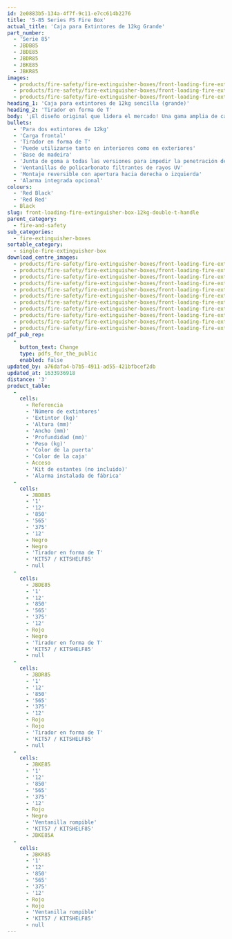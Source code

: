 ```yaml
---
id: 2e0883b5-134a-4f7f-9c11-e7cc614b2276
title: '5-85 Series FS Fire Box'
actual_title: 'Caja para Extintores de 12kg Grande'
part_number:
  - 'Serie 85'
  - JBDB85
  - JBDE85
  - JBDR85
  - JBKE85
  - JBKR85
images:
  - products/fire-safety/fire-extinguisher-boxes/front-loading-fire-extinguisher-boxes/85/images-lr/Product_Image_776x776_(518x518_focus_area)-JBDE85_01.jpg
  - products/fire-safety/fire-extinguisher-boxes/front-loading-fire-extinguisher-boxes/85/images-lr/Product_Image_776x776_(518x518_focus_area)-JBDE85_02.jpg
  - products/fire-safety/fire-extinguisher-boxes/front-loading-fire-extinguisher-boxes/85/images-lr/Product_Image_776x776_(518x518_focus_area)-JBDE85_03.jpg
heading_1: 'Caja para extintores de 12kg sencilla (grande)'
heading_2: 'Tirador en forma de T'
body: '¡El diseño original que lidera el mercado! Una gama amplia de cajas para extintores de carga frontal para rápido acceso en situación de emergencia.'
bullets:
  - 'Para dos extintores de 12kg'
  - 'Carga frontal'
  - 'Tirador en forma de T'
  - 'Puede utilizarse tanto en interiores como en exteriores'
  - 'Base de madeira'
  - 'Junta de goma a todas las versiones para impedir la penetración de agua y polvo'
  - 'Ventanillas de policarbonato filtrantes de rayos UV'
  - 'Montaje reversible con apertura hacia derecha o izquierda'
  - 'Alarma integrada opcional'
colours:
  - 'Red Black'
  - 'Red Red'
  - Black
slug: front-loading-fire-extinguisher-box-12kg-double-t-handle
parent_category:
  - fire-and-safety
sub_categories:
  - fire-extinguisher-boxes
sortable_category:
  - single-fire-extinguisher-box
download_centre_images:
  - products/fire-safety/fire-extinguisher-boxes/front-loading-fire-extinguisher-boxes/85/images-hr/JBDE85_001.jpg
  - products/fire-safety/fire-extinguisher-boxes/front-loading-fire-extinguisher-boxes/85/images-hr/JBDE85_002.jpg
  - products/fire-safety/fire-extinguisher-boxes/front-loading-fire-extinguisher-boxes/85/images-hr/JBDE85_003.jpg
  - products/fire-safety/fire-extinguisher-boxes/front-loading-fire-extinguisher-boxes/85/images-hr/JBDE85_004.jpg
  - products/fire-safety/fire-extinguisher-boxes/front-loading-fire-extinguisher-boxes/85/images-hr/JBDE85_005.jpg
  - products/fire-safety/fire-extinguisher-boxes/front-loading-fire-extinguisher-boxes/85/images-hr/JBDE85_006.jpg
  - products/fire-safety/fire-extinguisher-boxes/front-loading-fire-extinguisher-boxes/85/images-hr/JBKE85_001.jpg
  - products/fire-safety/fire-extinguisher-boxes/front-loading-fire-extinguisher-boxes/85/images-hr/JBKE85_002.jpg
  - products/fire-safety/fire-extinguisher-boxes/front-loading-fire-extinguisher-boxes/85/images-hr/JBKE85_003.jpg
  - products/fire-safety/fire-extinguisher-boxes/front-loading-fire-extinguisher-boxes/85/images-hr/JBKE85_004.jpg
  - products/fire-safety/fire-extinguisher-boxes/front-loading-fire-extinguisher-boxes/85/images-hr/JBKE85_04.jpg
pdf_pub_rep:
  -
    button_text: Change
    type: pdfs_for_the_public
    enabled: false
updated_by: a76dafa4-b7b5-4911-ad55-421bfbcef2db
updated_at: 1633936918
distance: '3'
product_table:
  -
    cells:
      - Referencia
      - 'Número de extintores'
      - 'Extintor (kg)'
      - 'Altura (mm)'
      - 'Ancho (mm)'
      - 'Profundidad (mm)'
      - 'Peso (kg)'
      - 'Color de la puerta'
      - 'Color de la caja'
      - Acceso
      - 'Kit de estantes (no incluido)'
      - 'Alarma instalada de fábrica'
  -
    cells:
      - JBDB85
      - '1'
      - '12'
      - '850'
      - '565'
      - '375'
      - '12'
      - Negro
      - Negro
      - 'Tirador en forma de T'
      - 'KIT57 / KITSHELF85'
      - null
  -
    cells:
      - JBDE85
      - '1'
      - '12'
      - '850'
      - '565'
      - '375'
      - '12'
      - Rojo
      - Negro
      - 'Tirador en forma de T'
      - 'KIT57 / KITSHELF85'
      - null
  -
    cells:
      - JBDR85
      - '1'
      - '12'
      - '850'
      - '565'
      - '375'
      - '12'
      - Rojo
      - Rojo
      - 'Tirador en forma de T'
      - 'KIT57 / KITSHELF85'
      - null
  -
    cells:
      - JBKE85
      - '1'
      - '12'
      - '850'
      - '565'
      - '375'
      - '12'
      - Rojo
      - Negro
      - 'Ventanilla rompible'
      - 'KIT57 / KITSHELF85'
      - JBKE85A
  -
    cells:
      - JBKR85
      - '1'
      - '12'
      - '850'
      - '565'
      - '375'
      - '12'
      - Rojo
      - Rojo
      - 'Ventanilla rompible'
      - 'KIT57 / KITSHELF85'
      - null
---
```

